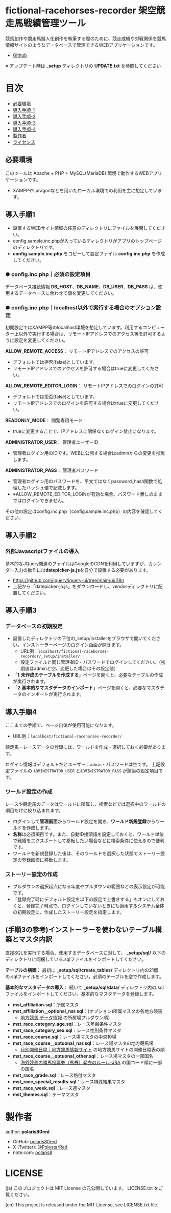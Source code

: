 fictional-racehorses-recorder 架空競走馬戦績管理ツール
====

競馬創作や競走馬擬人化創作を執筆する際のために、競走成績や対戦関係を競馬情報サイトのようなデータベースで管理できるWEBアプリケーションです。
- [Github](https://github.com/polaris80red/fictional-racehorses-recorder)

※ アップデート時は **_setup** ディレクトリの **UPDATE.txt** を参照してください

# 目次

- [必要環境](#必要環境)
- [導入手順-1](#導入手順1)
- [導入手順-2](#導入手順2)
- [導入手順-3](#導入手順3)
- [導入手順-4](#導入手順4)
- [製作者](#製作者)
- [ライセンス](#ライセンス)

## 必要環境
このツールは Apache + PHP + MySQL(MariaDB) 環境で動作するWEBアプリケーションです。
- XAMPPやLaragonなどを用いたローカル環境での利用を主に想定しています。

## 導入手順1
- 設置するWEBサイト領域の任意のディレクトリにファイルを展開してください。
- config.sample.inc.phpが入っているディレクトリがアプリのトップページのディレクトリです。
- **config.sample.inc.php** をコピーして設定ファイル **config.inc.php** を作成してください。

### ● config.inc.php｜必須の設定項目
データベース接続情報 **DB_HOST**、**DB_NAME**、**DB_USER**、**DB_PASS** は、使用するデータベースに合わせて値を変更してください。

### ● config.inc.php｜localhost以外で実行する場合のオプション設定
初期設定ではXAMPP等のlocalhost環境を想定しています。利用するコンピューター上以外で実行する場合は、リモートIPアドレスでのアクセス等を許可するように設定を変更してください。

**ALLOW_REMOTE_ACCESS**：
リモートIPアドレスでのアクセスの許可
- デフォルトでは拒否(false)としています。
- リモートIPアドレスでのアクセスを許可する場合はtrueに変更してください。

**ALLOW_REMOTE_EDITOR_LOGIN**：
リモートIPアドレスでのログインの許可
- デフォルトでは拒否(false)としています。
- リモートIPアドレスでのログインを許可する場合はtrueに変更してください。

**READONLY_MODE**：
閲覧専用モード
- trueに変更することで、IPアドレスに関係なくログイン禁止になります。 

**ADMINISTRATOR_USER**：
管理者ユーザーID
- 管理者ログイン用のIDです。WEBに公開する場合はadminからの変更を推奨します。

**ADMINISTRATOR_PASS**：
管理者パスワード
- 管理者ログイン用のパスワードを、平文ではなくpassword_hash関数で処理したハッシュ値で記載します。
- ※ALLOW_REMOTE_EDITOR_LOGINが有効な場合、パスワード無しのままではログインできません。

その他の設定はconfig.inc.php（config.sample.inc.php）の内容を確認してください。

## 導入手順2
### 外部Javascriptファイルの導入
基本的なJQuery関連のファイルはGoogleのCDNを利用していますが、カレンダー入力の動作には**datepicker-ja.js**を自分で設置する必要があります。
- https://github.com/jquery/jquery-ui/tree/main/ui/i18n
- 上記から「datepicker-ja.js」をダウンロードし、vendorディレクトリに配置してください。

## 導入手順3
### データベースの初期設定
- 設置したディレクトリの下位の_setup/installerをブラウザで開いてください。インストーラーページのログイン画面が開きます。
  - URL例：```localhost/fictional-racehorses-recorder/_setup/installer/```
  - 設定ファイルと同じ管理者ID・パスワードでログインしてください。（初期値はadminと空、変更した場合はその設定値）
- 「**1.未作成のテーブルを作成する**」ページを開くと、必要なテーブルの作成が実行されます。
- 「**2.基本的なマスタデータのインポート**」ページを開くと、必要なマスタデータのインポートが実行されます。

## 導入手順4
ここまでの手順で、ページ自体が使用可能になります。

- URL例：```localhost/fictional-racehorses-recorder/```

競走馬・レースデータの登録には、ワールドを作成・選択しておく必要があります。

ログイン情報はデフォルトだとユーザー：```admin```・パスワードは空です。
上記設定ファイルの ```ADMINISTRATOR_USER``` と```ADMINISTRATOR_PASS``` が該当の設定項目です。

### ワールド設定の作成
レースや競走馬のデータはワールドに所属し、検索などでは選択中のワールドの項目だけに絞り込まれます。
- ログインして**管理画面**からワールド設定を開き、**ワールド新規登録**からワールドを作成します。
- **名称**は必須項目です。また、自動ID接頭語を設定しておくと、ワールド単位で戦績をエクスポートして移転したい場合などに検索条件に使えるので便利です。
- ワールドを新規登録した後は、そのワールドを選択した状態でストーリー設定の登録画面に移動します。

### ストーリー設定の作成
- プルダウンの選択起点になる年度やプルダウンの範囲などの表示設定が可能です。
- 「登録完了時にデフォルト設定を以下の設定で上書きする」もオンにしておくと、登録完了時点で、ログインしていないときにも適用するシステム全体の初期設定に、作成したストーリー設定を指定します。

## (手順3の参考)インストーラーを使わないテーブル構築とマスタ内訳
直接SQLを実行する場合、使用するデータベースに対して、 **_setup/sql/** 以下のディレクトリに同梱している.sqlファイルをインポートしてください。

**テーブルの構築**：
最初に **_setup/sql/create_tables/** ディレクトリ内の21個の.sqlファイルをインポートしてください。必須のテーブルを空で作成します。

**基本的なマスタデータの導入**：
続いて **_setup/sql/data/** ディレクトリ内の.sqlファイルをインポートしてください。基本的なマスタデータを登録します。
- **mst_affiliation.sql**：所属マスタ
- **mst_affiliation__optional_nar.sql**：(オプション)所属マスタの各地方競馬
    - [地方競馬 データ情報](https://www.keiba.go.jp/KeibaWeb/DataRoom/DataRoomTop) の所属場プルダウン順）
- **mst_race_category_age.sql**：レース年齢条件マスタ
- **mst_race_category_sex.sql**：レース性別条件マスタ
- **mst_race_course.sql**：レース場マスタの中央10場
- **mst_race_course__optuonal_nar.sql**：レース場マスタの地方競馬場
    - [月別開催日程｜地方競馬情報サイト](https://www.keiba.go.jp/KeibaWeb/MonthlyConveneInfo/MonthlyConveneInfoTop) の地方競馬サイトの開催日程表の順
- **mst_race_course__optuonal_other.sql**：レース場マスタの一部国名
    - [海外競馬の勝馬投票券（馬券）発売のルール-JRA](https://www.jra.go.jp/keiba/overseas/rule/) の国コード順に一部の国名
- **mst_race_grade.sql**：レース格付マスタ
- **mst_race_special_results.sql**：レース特殊結果マスタ
- **mst_race_week.sql**：レース週マスタ
- **mst_themes.sql**：テーママスタ

# 製作者
author: **polaris80red**
- GitHub: [polaris80red](https://github.com/polaris80red)
- X (Twitter): [@PolestarRed](https://twitter.com/PolestarRed)
- note.com: [polaris8](https://note.com/polaris8)

# LICENSE
(ja) このプロジェクトは MIT License の元公開しています。 LICENSE.txt をご覧ください。

(en) This project is released under the MIT License, see LICENSE.txt file.